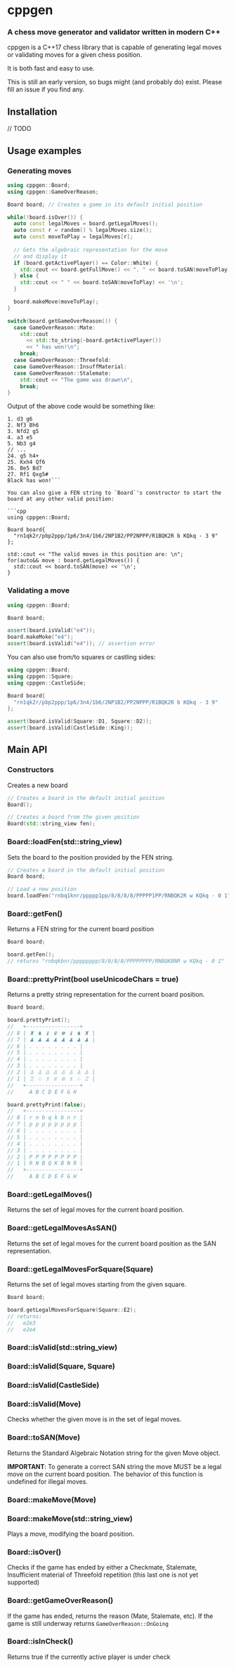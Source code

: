 # cppgen

### A chess move generator and validator written in modern C++

cppgen is a C++17 chess library that is capable of generating legal moves or validating moves for a given chess position.

It is both fast and easy to use.

This is still an early version, so bugs might (and probably do) exist. Please fill an issue if you find any.

## Installation
// TODO

## Usage examples

### Generating moves

```cpp
using cppgen::Board;
using cppgen::GameOverReason;

Board board; // Creates a game in its default initial position

while(!board.isOver()) {
  auto const legalMoves = board.getLegalMoves();
  auto const r = random() % legalMoves.size();
  auto const moveToPlay = legalMoves[r];
  
  // Gets the algebraic representation for the move
  // and display it
  if (board.getActivePlayer() == Color::White) {
    std::cout << board.getFullMove() << ". " << board.toSAN(moveToPlay);
  } else {
    std::cout << " " << board.toSAN(moveToPlay) << '\n';
  }

  board.makeMove(moveToPlay);
}

switch(board.getGameOverReason()) {
  case GameOverReason::Mate:
    std::cout 
      << std::to_string(~board.getActivePlayer()) 
      << " has won!\n";
    break;
  case GameOverReason::Threefold:
  case GameOverReason::InsuffMaterial:
  case GameOverReason::Stalemate:
    std::cout << "The game was drawn\n";
    break;
}
```

Output of the above code would be something like:
```
1. d3 g6
2. Nf3 Bh6
3. Nfd2 g5
4. a3 e5
5. Nb3 g4
// ...
24. g5 h4+
25. Kxh4 Qf6
26. Be5 Bd7
27. Rf1 Qxg5#
Black has won!```

You can also give a FEN string to `Board`'s constructor to start the board at any other valid position:

```cpp
using cppgen::Board;

Board board{
  "rn1qk2r/pbp2ppp/1p6/3n4/1b6/2NP1B2/PP2NPPP/R1BQK2R b KQkq - 3 9"
};

std::cout << "The valid moves in this position are: \n";
for(auto&& move : board.getLegalMoves()) {
  std::cout << board.toSAN(move) << '\n';
}
```

### Validating a move


```cpp
using cppgen::Board;

Board board;

assert(board.isValid("e4"));
board.makeMoke("e4");
assert(board.isValid("e4")); // assertion error

```

You can also use from/to squares or castling sides:

```cpp
using cppgen::Board;
using cppgen::Square;
using cppgen::CastleSide;

Board board{
  "rn1qk2r/pbp2ppp/1p6/3n4/1b6/2NP1B2/PP2NPPP/R1BQK2R b KQkq - 3 9"
};

assert(board.isValid(Square::D1, Square::D2));
assert(board.isValid(CastleSide::King));

```

## Main API

### Constructors

Creates a new board
```cpp
// Creates a board in the default initial position
Board();

// Creates a board from the given position
Board(std::string_view fen);
```

### Board::loadFen(std::string_view)
Sets the board to the position provided by the FEN string.
```cpp
// Creates a board in the default initial position
Board board;

// Load a new position
board.loadFen("rnbq1knr/ppppp1pp/8/8/8/8/PPPPP1PP/RNBQK2R w KQkq - 0 1");
```

### Board::getFen()
Returns a FEN string for the current board position
```cpp
Board board;

board.getFen(); 
// returns "rnbqkbnr/pppppppp/8/8/8/8/PPPPPPPP/RNBQKBNR w KQkq - 0 1"
```

### Board::prettyPrint(bool useUnicodeChars = true)
Returns a pretty string representation for the current board position.
```cpp
Board board;

board.prettyPrint(); 
//   +-----------------+
// 8 | ♜ ♞ ♝ ♛ ♚ ♝ ♞ ♜ |
// 7 | ♟ ♟ ♟ ♟ ♟ ♟ ♟ ♟ |
// 6 | . . . . . . . . |
// 5 | . . . . . . . . |
// 4 | . . . . . . . . |
// 3 | . . . . . . . . |
// 2 | ♙ ♙ ♙ ♙ ♙ ♙ ♙ ♙ |
// 1 | ♖ ♘ ♗ ♕ ♔ ♗ ♘ ♖ |
//   +-----------------+
//     A B C D E F G H

board.prettyPrint(false); 
//   +-----------------+
// 8 | r n b q k b n r |
// 7 | p p p p p p p p |
// 6 | . . . . . . . . |
// 5 | . . . . . . . . |
// 4 | . . . . . . . . |
// 3 | . . . . . . . . |
// 2 | P P P P P P P P |
// 1 | R N B Q K B N R |
//   +-----------------+
//     A B C D E F G H
```
### Board::getLegalMoves()
Returns the set of legal moves for the current board position.

### Board::getLegalMovesAsSAN()
Returns the set of legal moves for the current board position as the SAN representation.

### Board::getLegalMovesForSquare(Square)
Returns the set of legal moves starting from the given square.
```cpp
Board board;

board.getLegalMovesForSquare(Square::E2);
// returns:
//   e2e3
//   e2e4
```

### Board::isValid(std::string_view)
### Board::isValid(Square, Square)
### Board::isValid(CastleSide)
### Board::isValid(Move)
Checks whether the given move is in the set of legal moves.

### Board::toSAN(Move)
Returns the Standard Algebraic Notation string for the given Move object.

**IMPORTANT**: To generate a correct SAN string the move MUST be a legal move on the current board position.
The behavior of this function is undefined for illegal moves.

### Board::makeMove(Move)
### Board::makeMove(std::string_view)
Plays a move, modifying the board position.

### Board::isOver()
Checks if the game has ended by either a Checkmate, Stalemate, Insufficient material of Threefold repetition (this last one is not yet supported)

### Board::getGameOverReason()
If the game has ended, returns the reason (Mate, Stalemate, etc). If the game is still underway returns `GameOverReason::OnGoing`

### Board::isInCheck()
Returns true if the currently active player is under check




